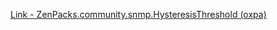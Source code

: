 [Link - ZenPacks.community.snmp.HysteresisThreshold (oxpa)](https://github.com/oxpa/ZenPacks.community.snmp.HysteresisThreshold)
